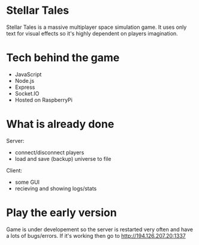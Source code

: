 Stellar Tales
=============
Stellar Tales is a massive multiplayer space simulation game. It uses only text for visual effects so it's highly dependent on players imagination.

Tech behind the game
====================
- JavaScript
- Node.js
- Express
- Socket.IO
- Hosted on RaspberryPi

What is already done
====================
Server:
- connect/disconnect players
- load and save (backup) universe to file

Client:
- some GUI
- recieving and showing logs/stats

Play the early version
======================
Game is under developement so the server is restarted very often and have a lots of bugs/errors.
If it's working then go to http://194.126.207.20:1337

